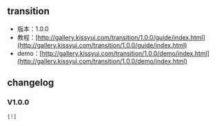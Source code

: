## transition

* 版本：1.0.0
* 教程：[http://gallery.kissyui.com/transition/1.0.0/guide/index.html](http://gallery.kissyui.com/transition/1.0.0/guide/index.html)
* demo：[http://gallery.kissyui.com/transition/1.0.0/demo/index.html](http://gallery.kissyui.com/transition/1.0.0/demo/index.html)

## changelog

### V1.0.0

    [!]


